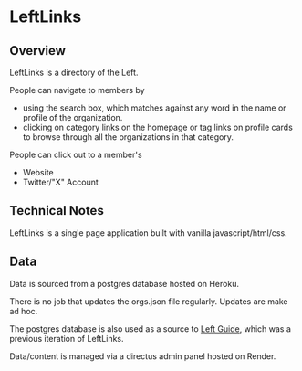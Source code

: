 # LeftLinks

## Overview

LeftLinks is a directory of the Left. 

People can navigate to members by

* using the search box, which matches against any word in the name or profile of the organization.
* clicking on category links on the homepage or tag links on profile cards to browse through all the organizations in that category.

People can click out to a member's
* Website
* Twitter/"X" Account

## Technical Notes

LeftLinks is a single page application built with vanilla javascript/html/css.

## Data

Data is sourced from a postgres database hosted on Heroku.

There is no job that updates the orgs.json file regularly. Updates are make ad hoc.

The postgres database is also used as a source to [Left Guide](https://left.guide), which was a previous iteration of LeftLinks.

Data/content is managed via a directus admin panel hosted on Render.
